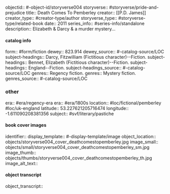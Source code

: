 

objectid:: #-object-id/storyverse004
storyverse::  #storyverse/pride-and-prejudice 
title:: Death Comes To Pemberley
creator:: [[P.D. James]]
creator_type:: #creator-type/author
storyverse_type:: #storyverse-type/related-book
date:: 2011
series_info:: #series-info/standalone 
description:: Elizabeth & Darcy & a murder mystery...

#### catalog info
form::  #form/fiction 
dewey:: 823.914
dewey_source:: #-catalog-source/LOC 
subject-headings:: Darcy, Fitzwilliam (Fictitious character)--Fiction.
	subject-headings:: Bennet, Elizabeth (Fictitious character)--Fiction.
	subject-headings:: England--Fiction.
subject-headings_source:: #-catalog-source/LOC 
genres:: Regency fiction.
	genres:: Mystery fiction.
genres_source::  #-catalog-source/LOC 

### other 
era:: #era/regency-era 
	era:: #era/1800s 
location:: #loc/fictional/pemberley 
	#loc/uk-england 
latitude:: 53.227621205716474
longitude:: -1.611090208381356
subject:: #svf/literary/pastiche

#### book cover images
identifier:: 
display_template:: #-display-template/image 
object_location:: objects/storyverse004_cover_deathcomestopemberley.jpg
	 image_small:: objects/small/storyverse004_cover_deathcomestopemberley_sm.jpg
	 image_thumb:: objects/thumbs/storyverse004_cover_deathcomestopemberley_th.jpg
image_alt_text:: 


#### object transcript
object_transcript:: 
